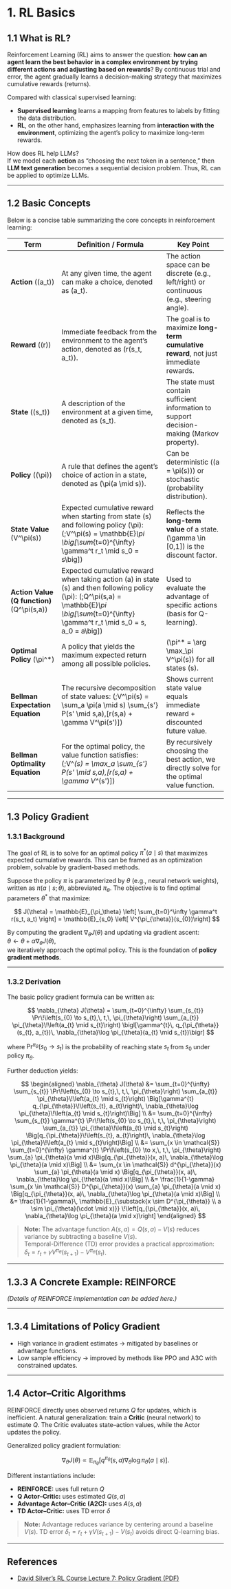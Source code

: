 # 1. RL Basics

## 1.1 What is RL?

Reinforcement Learning (RL) aims to answer the question: **how can an agent learn the best behavior in a complex environment by trying different actions and adjusting based on rewards**? By continuous trial and error, the agent gradually learns a decision-making strategy that maximizes cumulative rewards (returns).

Compared with classical supervised learning:  
- **Supervised learning** learns a mapping from features to labels by fitting the data distribution.  
- **RL**, on the other hand, emphasizes learning from **interaction with the environment**, optimizing the agent’s policy to maximize long-term rewards.  

How does RL help LLMs?  
If we model each **action** as “choosing the next token in a sentence,” then **LLM text generation** becomes a sequential decision problem. Thus, RL can be applied to optimize LLMs.

---

## 1.2 Basic Concepts

Below is a concise table summarizing the core concepts in reinforcement learning:

| Term                | Definition / Formula                                                                                                  | Key Point                                                                                         |
|---------------------|------------------------------------------------------------------------------------------------------------------------|---------------------------------------------------------------------------------------------------|
| **Action** (\(a_t\))  | At any given time, the agent can make a choice, denoted as \(a_t\).                                                   | The action space can be discrete (e.g., left/right) or continuous (e.g., steering angle).         |
| **Reward** (\(r\))    | Immediate feedback from the environment to the agent’s action, denoted as \(r(s_t, a_t)\).                           | The goal is to maximize **long-term cumulative reward**, not just immediate rewards.              |
| **State** (\(s_t\))   | A description of the environment at a given time, denoted as \(s_t\).                                                 | The state must contain sufficient information to support decision-making (Markov property).        |
| **Policy** (\(\pi\))  | A rule that defines the agent’s choice of action in a state, denoted as \(\pi(a \mid s)\).                           | Can be deterministic (\(a = \pi(s)\)) or stochastic (probability distribution).                    |
| **State Value** \(V^\pi(s)\) | Expected cumulative reward when starting from state \(s\) and following policy \(\pi\):  \(\;V^\pi(s) = \mathbb{E}_\pi \big[\sum_{t=0}^{\infty} \gamma^t r_t \mid s_0 = s\big]\) | Reflects the **long-term value** of a state. \(\gamma \in [0,1]\) is the discount factor.         |
| **Action Value (Q function)** \(Q^\pi(s,a)\) | Expected cumulative reward when taking action \(a\) in state \(s\) and then following policy \(\pi\):  \(\;Q^\pi(s,a) = \mathbb{E}_\pi \big[\sum_{t=0}^{\infty} \gamma^t r_t \mid s_0 = s, a_0 = a\big]\) | Used to evaluate the advantage of specific actions (basis for Q-learning).                        |
| **Optimal Policy** \(\pi^*\) | A policy that yields the maximum expected return among all possible policies.                                   | \(\pi^* = \arg \max_\pi V^\pi(s)\) for all states \(s\).                                          |
| **Bellman Expectation Equation** | The recursive decomposition of state values:  \(\;V^\pi(s) = \sum_a \pi(a \mid s) \sum_{s'} P(s' \mid s,a)\,[r(s,a) + \gamma V^\pi(s')]\) | Shows current state value equals immediate reward + discounted future value.                      |
| **Bellman Optimality Equation** | For the optimal policy, the value function satisfies:  \(\;V^*(s) = \max_a \sum_{s'} P(s' \mid s,a)\,[r(s,a) + \gamma V^*(s')]\) | By recursively choosing the best action, we directly solve for the optimal value function.         |


---

## 1.3 Policy Gradient

### 1.3.1 Background

The goal of RL is to solve for an optimal policy $\pi^*(a \mid s)$ that maximizes expected cumulative rewards. This can be framed as an optimization problem, solvable by gradient-based methods.

Suppose the policy $\pi$ is parameterized by $\theta$ (e.g., neural network weights), written as $\pi(a \mid s; \theta)$, abbreviated $\pi_\theta$. The objective is to find optimal parameters $\theta^*$ that maximize:

$$
J(\theta) = \mathbb{E}_{\pi_\theta} \left[ \sum_{t=0}^\infty \gamma^t r(s_t, a_t) \right] = \mathbb{E}_{s_0} \left[ V^{\pi_{\theta}}(s_{0})\right]
$$

By computing the gradient $\nabla_\theta J(\theta)$ and updating via gradient ascent:  
$\theta \leftarrow \theta + \alpha \nabla_\theta J(\theta)$,  
we iteratively approach the optimal policy. This is the foundation of **policy gradient methods**.

---

### 1.3.2 Derivation

The basic policy gradient formula can be written as:

$$
\nabla_{\theta} J(\theta)
= \sum_{t=0}^{\infty} \sum_{s_{t}} \Pr\!\left(s_{0} \to s_{t},\, t,\, \pi_{\theta}\right)
\sum_{a_{t}} \pi_{\theta}\!\left(a_{t} \mid s_{t}\right)
\bigl[\gamma^{t}\, q_{\pi_{\theta}}(s_{t}, a_{t})\, \nabla_{\theta}\log \pi_{\theta}(a_{t} \mid s_{t})\bigr]
$$


where $\Pr^{\pi_\theta}(s_0 \to s_t)$ is the probability of reaching state $s_t$ from $s_0$ under policy $\pi_\theta$.

Further deduction yields:

$$
\begin{aligned}
\nabla_{\theta} J(\theta)
&= \sum_{t=0}^{\infty} \sum_{s_{t}} \Pr\!\left(s_{0} \to s_{t},\, t,\, \pi_{\theta}\right)
   \sum_{a_{t}} \pi_{\theta}\!\left(a_{t} \mid s_{t}\right)
   \Big[\gamma^{t} q_{\pi_{\theta}}\!\left(s_{t}, a_{t}\right)\, \nabla_{\theta}\log \pi_{\theta}\!\left(a_{t} \mid s_{t}\right)\Big] \\
&= \sum_{t=0}^{\infty} \sum_{s_{t}} \gamma^{t} \Pr\!\left(s_{0} \to s_{t},\, t,\, \pi_{\theta}\right)
   \sum_{a_{t}} \pi_{\theta}\!\left(a_{t} \mid s_{t}\right)
   \Big[q_{\pi_{\theta}}\!\left(s_{t}, a_{t}\right)\, \nabla_{\theta}\log \pi_{\theta}\!\left(a_{t} \mid s_{t}\right)\Big] \\
&= \sum_{x \in \mathcal{S}} \sum_{t=0}^{\infty} \gamma^{t} \Pr\!\left(s_{0} \to x,\, t,\, \pi_{\theta}\right)
   \sum_{a} \pi_{\theta}(a \mid x)\Big[q_{\pi_{\theta}}(x, a)\, \nabla_{\theta}\log \pi_{\theta}(a \mid x)\Big] \\
&= \sum_{x \in \mathcal{S}} d^{\pi_{\theta}}(x) \sum_{a} \pi_{\theta}(a \mid x)
   \Big[q_{\pi_{\theta}}(x, a)\, \nabla_{\theta}\log \pi_{\theta}(a \mid x)\Big] \\
&= \frac{1}{1-\gamma} \sum_{x \in \mathcal{S}} D^{\pi_{\theta}}(x) \sum_{a} \pi_{\theta}(a \mid x)
   \Big[q_{\pi_{\theta}}(x, a)\, \nabla_{\theta}\log \pi_{\theta}(a \mid x)\Big] \\
&= \frac{1}{1-\gamma}\,
   \mathbb{E}_{\substack{x \sim D^{\pi_{\theta}} \\ a \sim \pi_{\theta}(\cdot \mid x)}}
   \!\left[q_{\pi_{\theta}}(x, a)\, \nabla_{\theta}\log \pi_{\theta}(a \mid x)\right]
\end{aligned}
$$


> **Note:** The advantage function $A(s, a) = Q(s, a) - V(s)$ reduces variance by subtracting a baseline $V(s)$.  
> Temporal-Difference (TD) error provides a practical approximation:  
> $\delta_t = r_t + \gamma V^{\pi_\theta}(s_{t+1}) - V^{\pi_\theta}(s_t)$.

---

## 1.3.3 A Concrete Example: REINFORCE

*(Details of REINFORCE implementation can be added here.)*

---

## 1.3.4 Limitations of Policy Gradient

- High variance in gradient estimates → mitigated by baselines or advantage functions.  
- Low sample efficiency → improved by methods like PPO and A3C with constrained updates.  

---

## 1.4 Actor–Critic Algorithms

REINFORCE directly uses observed returns $Q$ for updates, which is inefficient. A natural generalization: train a **Critic** (neural network) to estimate $Q$. The Critic evaluates state–action values, while the Actor updates the policy.

Generalized policy gradient formulation:

$$
\nabla_{\theta} J(\theta) \propto \mathbb{E}_{\pi_\theta}[q^{\pi_\theta}(s, a)\nabla_{\theta} \log \pi_\theta(a \mid s)].
$$

Different instantiations include:
- **REINFORCE:** uses full return $Q$  
- **Q Actor–Critic:** uses estimated $Q(s, a)$  
- **Advantage Actor–Critic (A2C):** uses $A(s, a)$  
- **TD Actor–Critic:** uses TD error $\delta$

> **Note:** Advantage reduces variance by centering around a baseline $V(s)$. TD error $\delta_t = r_t + \gamma V(s_{t+1}) - V(s_t)$ avoids direct Q-learning bias.

---

## References

- [David Silver’s RL Course Lecture 7: Policy Gradient (PDF)](https://www.davidsilver.uk/wp-content/uploads/2020/03/pg.pdf)

